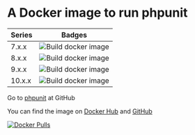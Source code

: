 # A Docker image to run phpunit

|Series|Badges|
|------|------|
|7.x.x|![Build docker image](https://github.com/sudo-bot/docker-phpunit/actions/workflows/build.yml/badge.svg?branch=7)|
|8.x.x|![Build docker image](https://github.com/sudo-bot/docker-phpunit/actions/workflows/build.yml/badge.svg?branch=8)|
|9.x.x|![Build docker image](https://github.com/sudo-bot/docker-phpunit/actions/workflows/build.yml/badge.svg?branch=9)|
|10.x.x|![Build docker image](https://github.com/sudo-bot/docker-phpunit/actions/workflows/build.yml/badge.svg?branch=10)|

Go to [phpunit](https://github.com/sebastianbergmann/phpunit#readme) at GitHub

You can find the image on [Docker Hub](https://hub.docker.com/r/botsudo/phpunit) and [GitHub](https://github.com/sudo-bot/docker-phpunit#readme)

[![Docker Pulls](https://img.shields.io/docker/pulls/botsudo/phpunit.svg)](https://hub.docker.com/r/botsudo/phpunit)
